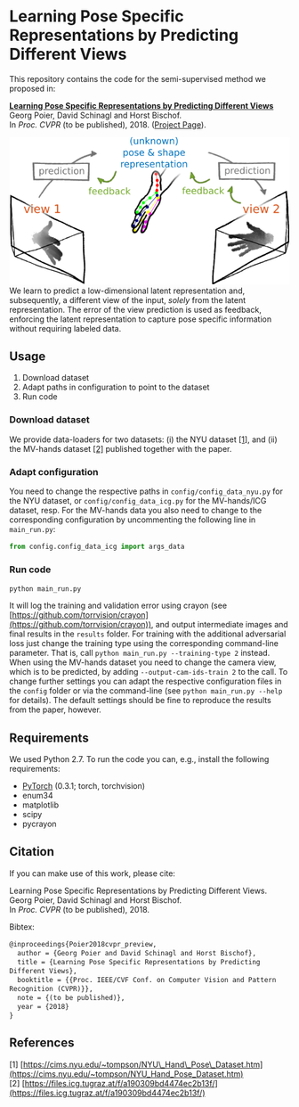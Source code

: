 # Learning Pose Specific Representations by Predicting Different Views
This repository contains the code for the semi-supervised method we proposed in:  

[**Learning Pose Specific Representations by Predicting Different Views**](https://arxiv.org/abs/1804.03390)  
Georg Poier, David Schinagl and Horst Bischof.  
In *Proc. CVPR* (to be published), 2018. ([Project Page](https://poier.github.io/PreView/)).

![Sketch for learning a pose specific representation from unlabeled data](./doc/idea_sketch.png)  
We learn to predict a low-dimensional latent representation and, subsequently,
a different view of the input, 
*solely* from the latent representation.
The error of the view prediction is used as feedback,
enforcing the latent representation to capture pose specific information
without requiring labeled data.


## Usage
1. Download dataset
2. Adapt paths in configuration to point to the dataset
3. Run code

### Download dataset
We provide data-loaders for two datasets: 
(i) the NYU dataset [[1]](https://cims.nyu.edu/~tompson/NYU_Hand_Pose_Dataset.htm), and 
(ii) the MV-hands dataset [[2]](https://files.icg.tugraz.at/f/a190309bd4474ec2b13f/) 
published together with the paper.

### Adapt configuration 
You need to change the respective paths in `config/config_data_nyu.py` for the NYU dataset, 
or `config/config_data_icg.py` for the MV-hands/ICG dataset, resp.
For the MV-hands data you also need to change to the corresponding configuration 
by uncommenting the following line in `main_run.py`:

```python
from config.config_data_icg import args_data
```

### Run code

    python main_run.py

It will log the training and validation error using crayon 
(see [https://github.com/torrvision/crayon](https://github.com/torrvision/crayon)),
and output intermediate images and final results in the `results` folder.
For training with the additional adversarial loss just change the training type
using the corresponding command-line parameter. 
That is, call `python main_run.py --training-type 2` instead.
When using the MV-hands dataset you need to change the camera view, which 
is to be predicted, by adding `--output-cam-ids-train 2` to the call.
To change further settings you can adapt the respective configuration files 
in the `config` folder or via the command-line 
(see `python main_run.py --help` for details). 
The default settings should be fine 
to reproduce the results from the paper, however.


## Requirements
We used Python 2.7.
To run the code you can, e.g., install the following requirements:

 * [PyTorch](http://pytorch.org/) (0.3.1; torch, torchvision)
 * enum34
 * matplotlib
 * scipy
 * pycrayon


## Citation
If you can make use of this work, please cite:

Learning Pose Specific Representations by Predicting Different Views.  
Georg Poier, David Schinagl and Horst Bischof.  
In *Proc. CVPR* (to be published), 2018.

Bibtex:
```
@inproceedings{Poier2018cvpr_preview,  
  author = {Georg Poier and David Schinagl and Horst Bischof},  
  title = {Learning Pose Specific Representations by Predicting Different Views},  
  booktitle = {{Proc. IEEE/CVF Conf. on Computer Vision and Pattern Recognition (CVPR)}},  
  note = {(to be published)},  
  year = {2018}
}
```

## References
\[1] [https://cims.nyu.edu/~tompson/NYU\_Hand\_Pose\_Dataset.htm](https://cims.nyu.edu/~tompson/NYU_Hand_Pose_Dataset.htm)  
\[2] [https://files.icg.tugraz.at/f/a190309bd4474ec2b13f/](https://files.icg.tugraz.at/f/a190309bd4474ec2b13f/)  

